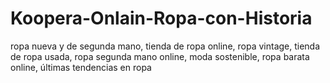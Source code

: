 # Koopera-Onlain-Ropa-con-Historia
ropa nueva y de segunda mano, tienda de ropa online, ropa vintage, tienda de ropa usada, ropa segunda mano online,  moda sostenible, ropa barata online, últimas tendencias en ropa
